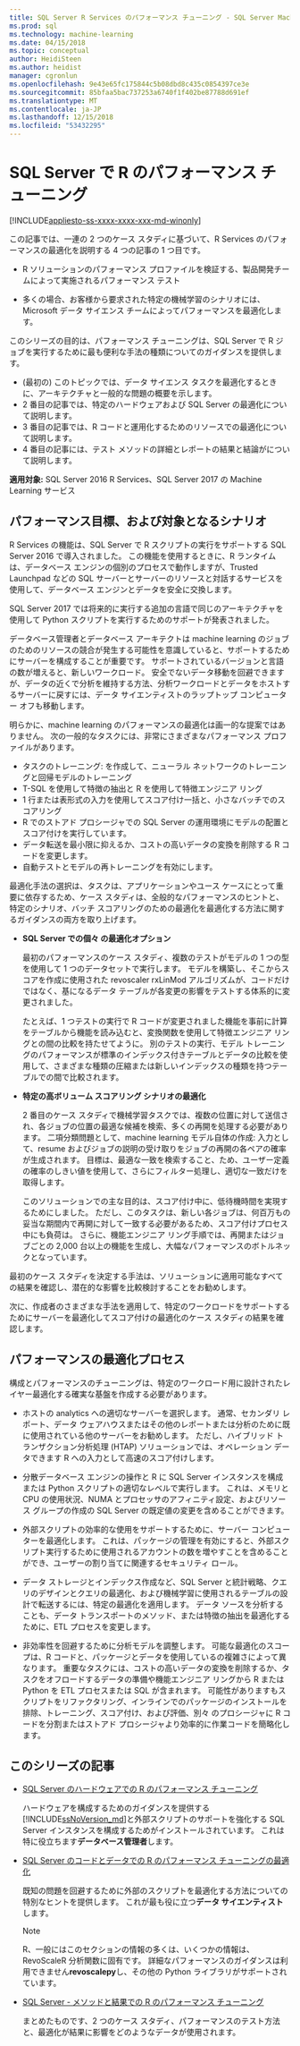 ```yaml
---
title: SQL Server R Services のパフォーマンス チューニング - SQL Server Machine Learning サービス
ms.prod: sql
ms.technology: machine-learning
ms.date: 04/15/2018
ms.topic: conceptual
author: HeidiSteen
ms.author: heidist
manager: cgronlun
ms.openlocfilehash: 9e43e65fc175844c5b08dbd8c435c0854397ce3e
ms.sourcegitcommit: 85bfaa5bac737253a6740f1f402be87788d691ef
ms.translationtype: MT
ms.contentlocale: ja-JP
ms.lasthandoff: 12/15/2018
ms.locfileid: "53432295"
---
```

# <a name="performance-tuning-for-r-in-sql-server"></a>SQL Server で R のパフォーマンス チューニング
[!INCLUDE[appliesto-ss-xxxx-xxxx-xxx-md-winonly](../../includes/appliesto-ss-xxxx-xxxx-xxx-md-winonly.md)]

この記事では、一連の 2 つのケース スタディに基づいて、R Services のパフォーマンスの最適化を説明する 4 つの記事の 1 つ目です。

- R ソリューションのパフォーマンス プロファイルを検証する、製品開発チームによって実施されるパフォーマンス テスト

- 多くの場合、お客様から要求された特定の機械学習のシナリオには、Microsoft データ サイエンス チームによってパフォーマンスを最適化します。

このシリーズの目的は、パフォーマンス チューニングは、SQL Server で R ジョブを実行するために最も便利な手法の種類についてのガイダンスを提供します。

+ (最初の) このトピックでは、データ サイエンス タスクを最適化するときに、アーキテクチャと一般的な問題の概要を示します。
+ 2 番目の記事では、特定のハードウェアおよび SQL Server の最適化について説明します。
+ 3 番目の記事では、R コードと運用化するためのリソースでの最適化について説明します。
+ 4 番目の記事には、テスト メソッドの詳細とレポートの結果と結論がについて説明します。

**適用対象:** SQL Server 2016 R Services、SQL Server 2017 の Machine Learning サービス

## <a name="performance-goals-and-targeted-scenarios"></a>パフォーマンス目標、および対象となるシナリオ

R Services の機能は、SQL Server で R スクリプトの実行をサポートする SQL Server 2016 で導入されました。 この機能を使用するときに、R ランタイムは、データベース エンジンの個別のプロセスで動作しますが、Trusted Launchpad などの SQL サーバーとサーバーのリソースと対話するサービスを使用して、データベース エンジンとデータを安全に交換します。

SQL Server 2017 では将来的に実行する追加の言語で同じのアーキテクチャを使用して Python スクリプトを実行するためのサポートが発表されました。

データベース管理者とデータベース アーキテクトは machine learning のジョブのためのリソースの競合が発生する可能性を意識していると、サポートするためにサーバーを構成することが重要です。 サポートされているバージョンと言語の数が増えると、新しいワークロード。 安全でないデータ移動を回避できますが、データの近くで分析を維持する方法、分析ワークロードとデータをホストするサーバーに戻すには、データ サイエンティストのラップトップ コンピューター オフも移動します。

明らかに、machine learning のパフォーマンスの最適化は画一的な提案ではありません。 次の一般的なタスクには、非常にさまざまなパフォーマンス プロファイルがあります。

- タスクのトレーニング: を作成して、ニューラル ネットワークのトレーニングと回帰モデルのトレーニング
- T-SQL を使用して特徴の抽出と R を使用して特徴エンジニア リング
- 1 行または表形式の入力を使用してスコア付け一括と、小さなバッチでのスコアリング
- R でのストアド プロシージャでの SQL Server の運用環境にモデルの配置とスコア付けを実行しています。
- データ転送を最小限に抑えるか、コストの高いデータの変換を削除する R コードを変更します。
- 自動テストとモデルの再トレーニングを有効にします。

最適化手法の選択は、タスクは、アプリケーションやユース ケースにとって重要に依存するため、ケース スタディは、全般的なパフォーマンスのヒントと、特定のシナリオ、バッチ スコアリングのための最適化を最適化する方法に関するガイダンスの両方を取り上げます。

+ **SQL Server での個々 の最適化オプション**

    最初のパフォーマンスのケース スタディ、複数のテストがモデルの 1 つの型を使用して 1 つのデータセットで実行します。 モデルを構築し、そこからスコアを作成に使用された revoscaler rxLinMod アルゴリズムが、コードだけではなく、基になるデータ テーブルが各変更の影響をテストする体系的に変更されました。

    たとえば、1 つテストの実行で R コードが変更されました機能を事前に計算をテーブルから機能を読み込むと、変換関数を使用して特徴エンジニア リングとの間の比較を持たせてように。 別のテストの実行、モデル トレーニングのパフォーマンスが標準のインデックス付きテーブルとデータの比較を使用して、さまざまな種類の圧縮または新しいインデックスの種類を持つテーブルでの間で比較されます。

+ **特定の高ボリューム スコアリング シナリオの最適化**

    2 番目のケース スタディで機械学習タスクでは、複数の位置に対して送信され、各ジョブの位置の最適な候補を検索、多くの再開を処理する必要があります。 二項分類問題として、machine learning モデル自体の作成: 入力として、resume およびジョブの説明の受け取りをジョブの再開の各ペアの確率が生成されます。 目標は、最適な一致を検索すること、ため、ユーザー定義の確率のしきい値を使用して、さらにフィルター処理し、適切な一致だけを取得します。

    このソリューションでの主な目的は、スコア付け中に、低待機時間を実現するためにしました。 ただし、このタスクは、新しい各ジョブは、何百万もの妥当な期間内で再開に対して一致する必要があるため、スコア付けプロセス中にも負荷は。 さらに、機能エンジニア リング手順では、再開またはジョブごとの 2,000 台以上の機能を生成し、大幅なパフォーマンスのボトルネックとなっています。

最初のケース スタディを決定する手法は、ソリューションに適用可能なすべての結果を確認し、潜在的な影響を比較検討することをお勧めします。

次に、作成者のさまざまな手法を適用して、特定のワークロードをサポートするためにサーバーを最適化してスコア付けの最適化のケース スタディの結果を確認します。

## <a name="performance-optimization-process"></a>パフォーマンスの最適化プロセス

構成とパフォーマンスのチューニングは、特定のワークロード用に設計されたレイヤー最適化する確実な基盤を作成する必要があります。

- ホストの analytics への適切なサーバーを選択します。 通常、セカンダリ レポート、データ ウェアハウスまたはその他のレポートまたは分析のために既に使用されている他のサーバーをお勧めします。 ただし、ハイブリッド トランザクション分析処理 (HTAP) ソリューションでは、オペレーション データできます R への入力として高速のスコア付けします。

- 分散データベース エンジンの操作と R に SQL Server インスタンスを構成または Python スクリプトの適切なレベルで実行します。 これは、メモリと CPU の使用状況、NUMA とプロセッサのアフィニティ設定、およびリソース グループの作成の SQL Server の既定値の変更を含めることができます。

- 外部スクリプトの効率的な使用をサポートするために、サーバー コンピューターを最適化します。 これは、パッケージの管理を有効にすると、外部スクリプト実行するために使用されるアカウントの数を増やすことを含めることができ、ユーザーの割り当てに関連するセキュリティ ロール。

- データ ストレージとインデックス作成など、SQL Server と統計戦略、クエリのデザインとクエリの最適化、および機械学習に使用されるテーブルの設計で転送するには、特定の最適化を適用します。 データ ソースを分析することも、データ トランスポートのメソッド、または特徴の抽出を最適化するために、ETL プロセスを変更します。

- 非効率性を回避するために分析モデルを調整します。 可能な最適化のスコープは、R コードと、パッケージとデータを使用しているの複雑さによって異なります。 重要なタスクには、コストの高いデータの変換を削除するか、タスクをオフロードするデータの準備や機能エンジニア リングから R または Python を ETL プロセスまたは SQL が含まれます。 可能性がありますもスクリプトをリファクタリング、インラインでのパッケージのインストールを排除、トレーニング、スコア付け、および評価、別々 のプロシージャに R コードを分割またはストアド プロシージャより効率的に作業コードを簡略化します。

## <a name="articles-in-this-series"></a>このシリーズの記事

+ [SQL Server のハードウェアでの R のパフォーマンス チューニング](../r/sql-server-configuration-r-services.md)

    ハードウェアを構成するためのガイダンスを提供する[!INCLUDE[ssNoVersion_md](../../includes/ssnoversion-md.md)]と外部スクリプトのサポートを強化する SQL Server インスタンスを構成するためがインストールされています。 これは特に役立ちます**データベース管理者**します。

+ [SQL Server のコードとデータでの R のパフォーマンス チューニングの最適化](../r/r-and-data-optimization-r-services.md)

    既知の問題を回避するために外部のスクリプトを最適化する方法についての特別なヒントを提供します。 これが最も役に立つ**データ サイエンティスト**します。

    > [!NOTE]
    > R、一般にはこのセクションの情報の多くは、いくつかの情報は、RevoScaleR 分析関数に固有です。 詳細なパフォーマンスのガイダンスは利用できません**revoscalepy**し、その他の Python ライブラリがサポートされています。
    >

+ [SQL Server - メソッドと結果での R のパフォーマンス チューニング](../r/performance-case-study-r-services.md)

    まとめたものです、2 つのケース スタディ、パフォーマンスのテスト方法と、最適化が結果に影響をどのようなデータが使用されます。
